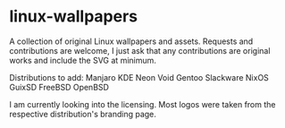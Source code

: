 # linux-wallpapers

A collection of original Linux wallpapers and assets. Requests and contributions are welcome, I just ask that any contributions are original works and include the SVG at minimum.

Distributions to add:
Manjaro
KDE Neon
Void
Gentoo
Slackware
NixOS
GuixSD
FreeBSD
OpenBSD

I am currently looking into the licensing. Most logos were taken from the respective distribution's branding page.
